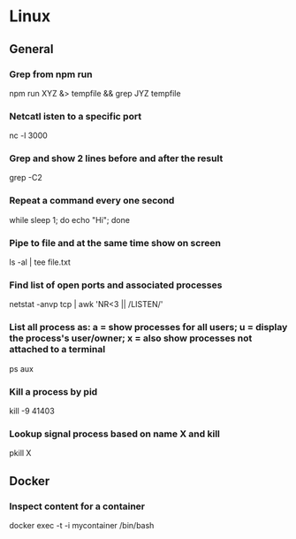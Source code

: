 # Linux

## General

### Grep from npm run
npm run XYZ &> tempfile && grep JYZ tempfile

### Netcatl isten to a specific port
nc -l 3000

### Grep and show 2 lines before and after the result
grep -C2

### Repeat a command every one second
while sleep 1; do echo "Hi"; done

### Pipe to file and at the same time show on screen
ls -al | tee file.txt

### Find list of open ports and associated processes
netstat -anvp tcp | awk 'NR<3 || /LISTEN/'

### List all process as: a = show processes for all users; u = display the process's user/owner; x = also show processes not attached to a terminal
ps aux

### Kill a process by pid
kill -9 41403

### Lookup signal process based on name X and kill
pkill X

## Docker

### Inspect content for a container
docker exec -t -i mycontainer /bin/bash
